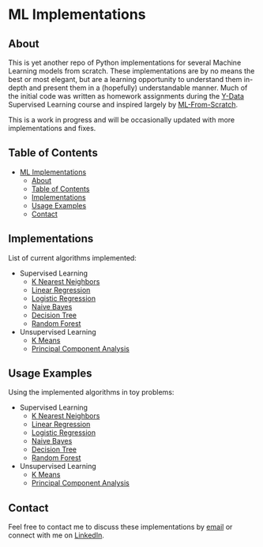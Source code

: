 # ML Implementations

## About
This is yet another repo of Python implementations for several Machine Learning models from scratch. These implementations are by no means the best or most elegant, but are a learning opportunity to understand them in-depth and present them in a (hopefully) understandable manner. Much of the initial code was written as homework assignments during the [Y-Data](https://yandexdataschool.com/israel/) Supervised Learning course and inspired largely by [ML-From-Scratch](https://github.com/eriklindernoren/ML-From-Scratch). 

This is a work in progress and will be occasionally updated with more implementations and fixes.


## Table of Contents
- [ML Implementations](#ml-implementations)
    * [About](#about)
    * [Table of Contents](#table-of-contents)
    * [Implementations](#implementations)
    * [Usage Examples](#usage-examples)
    * [Contact](#contact)


## Implementations
List of current algorithms implemented:
- Supervised Learning
    * [K Nearest Neighbors](./ml_implementations/supervised_learning/k_nearest_neighbors.py)
    * [Linear Regression](./ml_implementations/supervised_learning/linear_regression.py)
    * [Logistic Regression](./ml_implementations/supervised_learning/logisitic_regression.py)
    * [Naive Bayes](./ml_implementations/supervised_learning/naive_bayes.py)
    * [Decision Tree](./ml_implementations/supervised_learning/decision_tree.py)
    * [Random Forest](./ml_implementations/supervised_learning/random_forest.py)
- Unsupervised Learning
    * [K Means](./ml_implementations/unsupervised_learning/k_means.py)
    * [Principal Component Analysis](./ml_implementations/unsupervised_learning/principal_component_analysis.py)


## Usage Examples
Using the implemented algorithms in toy problems:
- Supervised Learning
    * [K Nearest Neighbors](./ml_implementations/usage_examples/k_nearest_neighbors.py)
    * [Linear Regression](./ml_implementations/usage_examples/linear_regression.py)
    * [Logistic Regression](./ml_implementations/usage_examples/logistic_regression.py)
    * [Naive Bayes](./ml_implementations/usage_examples/naive_bayes.py)
    * [Decision Tree](./ml_implementations/usage_examples/decision_tree.py)
    * [Random Forest](./ml_implementations/usage_examples/random_forest.py)
- Unsupervised Learning
    * [K Means](./ml_implementations/usage_examples/k_means.py)
    * [Principal Component Analysis](./ml_implementations/usage_examples/principal_component_analysis.py)


## Contact
Feel free to contact me to discuss these implementations by [email](mailto:idonissim@gmail.com) or connect with me on [LinkedIn](https://www.linkedin.com/in/idonissim/).

